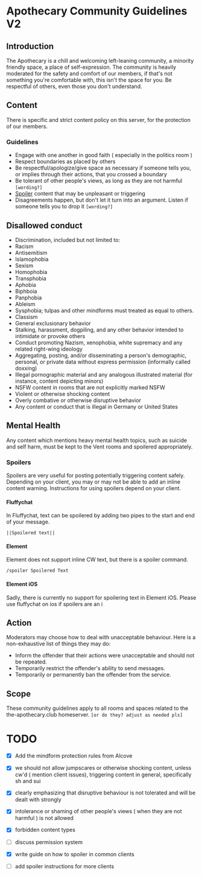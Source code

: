 # Apothecary Community Guidelines V2

## Introduction

The Apothecary is a chill and welcoming left-leaning community, a minority friendly space, a place of self-expression. The community is heavily moderated for the safety and comfort of our members, if that's not something you're comfortable with, this isn't the space for you. Be respectful of others, even those you don't understand.

## Content

There is specific and strict content policy on this server, for the protection of our members.

### Guidelines

- Engage with one another in good faith ( especially in the politics room )
- Respect boundaries as placed by others
- Be respectful/apologize/give space as necessary if someone tells you, or implies through their actions, that you crossed a boundary
- Be tolerant of other people's views, as long as they are not harmful `[wording?]`
- [Spoiler](https://demo.hedgedoc.org/#Spoilers) content that may be unpleasant or triggering
- Disagreements happen, but don't let it turn into an argument. Listen if someone tells you to drop it `[wording?]`



## Disallowed conduct

[//]: # (A bit torn on what the best approach is here - either very verbose like below, or something more general and more "casual" like "Discrimination and punching down is not allowed, chuds fuck off")

- Discrimination, included but not limited to:
- Racism
- Antisemitism
- Islamophobia [](test)
- Sexism
- Homophobia
- Transphobia
- Aphobia
- Biphboia
- Panphobia
- Ableism
- Sysphobia; tulpas and other mindforms must treated as equal to others. 
- Classism
- General exclusionary behavior
- Stalking, harassment, dogpiling, and any other behavior intended to intimidate or provoke others
- Conduct promoting Nazism, xenophobia, white supremacy and any related right-wing ideology
- Aggregating, posting, and/or disseminating a person's demographic, personal, or private data without express permission (informally called doxxing)
- Illegal pornographic material and any analogous illustrated material (for instance, content depicting minors)
- NSFW content in rooms that are not explicitly marked NSFW
- Violent or otherwise shocking content
- Overly combative or otherwise disruptive behavior
- Any content or conduct that is illegal in Germany or United States 

[//]: # (things are hosted with hetzner, right? also add countries where admins are located probably)

## Mental Health

Any content which mentions heavy mental health topics, such as suicide and self harm, must be kept to the Vent rooms and spoilered appropriately.

### Spoilers
Spoilers are very useful for posting potentially triggering content safely. Depending on your client, you may or may not be able to add an inline content warning. Instructions for using spoilers depend on your client.

#### Fluffychat
In Fluffychat, text can be spoilered by adding two pipes to the start and end of your message.

```
||Spoilered text||
```

#### Element
Element does not support inline CW text, but there is a spoiler command.
```
/spoiler Spoilered Text
```

#### Element iOS
Sadly, there is currently no support for spoilering text in Element iOS. Please use fluffychat on ios if spoilers are an i 


## Action
Moderators may choose how to deal with unacceptable behaviour. Here is a non-exhaustive list of things they may do:

- Inform the offender that their actions were unacceptable and should not be repeated.
- Temporarily restrict the offender's ability to send messages.
- Temporarily or permanently ban the offender from the service.


## Scope
These community guidelines apply to all rooms and spaces related to the the-apothecary.club homeserver.
`[or do they? adjust as needed pls]`




# TODO
- [x] Add the mindform protection rules from Alcove

- [x] we should not allow jumpscares or otherwise shocking content, unless cw'd ( mention client issues), triggering content in general, specifically sh and sui

- [x] clearly emphasizing that disruptive behaviour is not tolerated and will be dealt with strongly

- [x] intolerance or shaming of other people's views ( when they are not harmful ) is not allowed

- [x] forbidden content types

- [ ] discuss permission system 

[//]: # (needs a room upgrade for complete overhaul, space permissions is a blocker)
- [x] write guide on how to spoiler in common clients 

[//]: # (separate document?)
- [ ] add spoiler instructions for more clients

[//]: # (what other clients have support ?)

